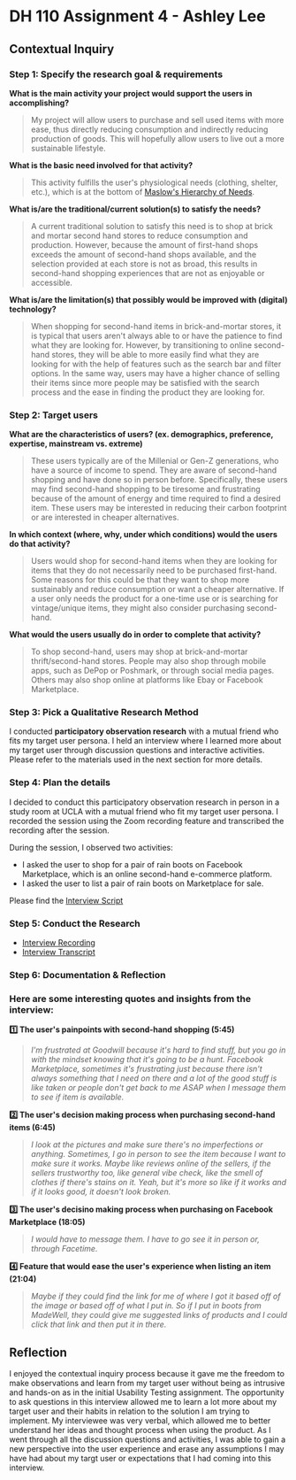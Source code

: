 # DH 110 Assignment 4 - Ashley Lee

## Contextual Inquiry

### Step 1: Specify the research goal & requirements

**What is the main activity your project would support the users in accomplishing?**
>My project will allow users to purchase and sell used items with more ease, thus directly reducing consumption and indirectly reducing production of goods. This will hopefully allow users to live out a more sustainable lifestyle. 

**What is the basic need involved for that activity?**
>This activity fulfills the user's physiological needs (clothing, shelter, etc.), which is at the bottom of [Maslow's Hierarchy of Needs](https://en.wikipedia.org/wiki/Maslow's_hierarchy_of_needs). 

**What is/are the traditional/current solution(s) to satisfy the needs?**
>A current traditional solution to satisfy this need is to shop at brick and mortar second hand stores to reduce consumption and production. However, because the amount of first-hand shops exceeds the amount of second-hand shops available, and the selection provided at each store is not as broad, this results in second-hand shopping experiences that are not as enjoyable or accessible. 

**What is/are the limitation(s) that possibly would be improved with (digital) technology?**
>When shopping for second-hand items in brick-and-mortar stores, it is typical that users aren't always able to or have the patience to find what they are looking for. However, by transitioning to online second-hand stores, they will be able to more easily find what they are looking for with the help of features such as the search bar and filter options. In the same way, users may have a higher chance of selling their items since more people may be satisfied with the search process and the ease in finding the product they are looking for. 

### Step 2: Target users

**What are the characteristics of users? (ex. demographics, preference, expertise, mainstream vs. extreme)**
>These users typically are of the Millenial or Gen-Z generations, who have a source of income to spend. They are aware of second-hand shopping and have done so in person before. Specifically, these users may find second-hand shopping to be tiresome and frustrating because of the amount of energy and time required to find a desired item. These users may be interested in reducing their carbon footprint or are interested in cheaper alternatives. 

**In which context (where, why, under which conditions) would the users do that activity?**
>Users would shop for second-hand items when they are looking for items that they do not necessarily need to be purchased first-hand. Some reasons for this could be that they want to shop more sustainably and reduce consumption or want a cheaper alternative. If a user only needs the product for a one-time use or is searching for vintage/unique items, they might also consider purchasing second-hand. 

**What would the users usually do in order to complete that activity?**
>To shop second-hand, users may shop at brick-and-mortar thrift/second-hand stores. People may also shop through mobile apps, such as DePop or Poshmark, or through social media pages. Others may also shop online at platforms like Ebay or Facebook Marketplace.  

### Step 3: Pick a Qualitative Research Method
I conducted **participatory observation research** with a mutual friend who fits my target user persona. I held an interview where I learned more about my target user through discussion questions and interactive activities. Please refer to the materials used in the next section for more details.

### Step 4: Plan the details
I decided to conduct this participatory observation research in person in a study room at UCLA with a mutual friend who fit my target user persona. I recorded the session using the Zoom recording feature and transcribed the recording after the session. 

During the session, I observed two activities: 
* I asked the user to shop for a pair of rain boots on Facebook Marketplace, which is an online second-hand e-commerce platform.
* I asked the user to list a pair of rain boots on Marketplace for sale. 

Please find the [Interview Script](https://docs.google.com/document/d/1cwa13f5nzwz6osnAuJ58rU0d12-mAQaSUci_OWD5ypg/edit?usp=sharing)

### Step 5: Conduct the Research
* [Interview Recording](https://drive.google.com/file/d/1qih-dwmNWEiU5OhsUU03D6yTP9D37dfb/view?usp=sharing)
* [Interview Transcript](https://docs.google.com/document/d/12PmNjmXuXHT7JQcYAzLah5lTPLVAwFR4xe3GOq6K4Gk/edit?usp=sharing)

### Step 6: Documentation & Reflection

### Here are some interesting quotes and insights from the interview:

**:one: The user's painpoints with second-hand shopping (5:45)**
> *I'm frustrated at Goodwill because it's hard to find stuff, but you go in with the mindset knowing that it's going to be a hunt. Facebook Marketplace, sometimes it's frustrating just because there isn't always something that I need on there and a lot of the good stuff is like taken or people don't get back to me ASAP when I message them to see if item is available.*

**:two: The user's decision making process when purchasing second-hand items (6:45)**
> *I look at the pictures and make sure there's no imperfections or anything. Sometimes, I go in person to see the item because I want to make sure it works. Maybe like reviews online of the sellers, if the sellers trustworthy too, like general vibe check, like the smell of clothes if there's stains on it. Yeah, but it's more so like if it works and if it looks good, it doesn't look broken.*

**:three: The user's decisino making process when purchasing on Facebook Marketplace (18:05)**
> *I would have to message them. I have to go see it in person or, through Facetime.*

**:four: Feature that would ease the user's experience when listing an item (21:04)**
> *Maybe if they could find the link for me of where I got it based off of the image or based off of what I put in. So if I put in boots from MadeWell, they could give me suggested links of products and I could click that link and then put it in there.*

## Reflection

I enjoyed the contextual inquiry process because it gave me the freedom to make observations and learn from my target user without being as intrusive and hands-on as in the initial Usability Testing assignment. The opportunity to ask questions in this interview allowed me to learn a lot more about my target user and their habits in relation to the solution I am trying to implement. My interviewee was very verbal, which allowed me to better understand her ideas and thought process when using the product. As I went through all the discussion questions and activities, I was able to gain a new perspective into the user experience and erase any assumptions I may have had about my targt user or expectations that I had coming into this interview. 
